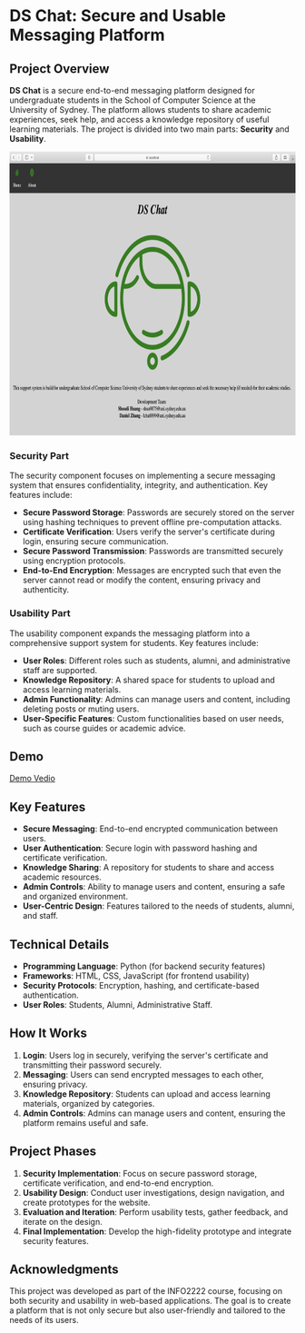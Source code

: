 # DS Chat: Secure and Usable Messaging Platform

## Project Overview
**DS Chat** is a secure end-to-end messaging platform designed for undergraduate students in the School of Computer Science at the University of Sydney. The platform allows students to share academic experiences, seek help, and access a knowledge repository of useful learning materials. The project is divided into two main parts: **Security** and **Usability**.

<img src="home_page.png" alt="Home Page" width="800" height="500" />

### Security Part
The security component focuses on implementing a secure messaging system that ensures confidentiality, integrity, and authentication. Key features include:
- **Secure Password Storage**: Passwords are securely stored on the server using hashing techniques to prevent offline pre-computation attacks.
- **Certificate Verification**: Users verify the server's certificate during login, ensuring secure communication.
- **Secure Password Transmission**: Passwords are transmitted securely using encryption protocols.
- **End-to-End Encryption**: Messages are encrypted such that even the server cannot read or modify the content, ensuring privacy and authenticity.

### Usability Part
The usability component expands the messaging platform into a comprehensive support system for students. Key features include:
- **User Roles**: Different roles such as students, alumni, and administrative staff are supported.
- **Knowledge Repository**: A shared space for students to upload and access learning materials.
- **Admin Functionality**: Admins can manage users and content, including deleting posts or muting users.
- **User-Specific Features**: Custom functionalities based on user needs, such as course guides or academic advice.

## Demo
[Demo Vedio](Demo/functionality_demo.mov)

## Key Features
- **Secure Messaging**: End-to-end encrypted communication between users.
- **User Authentication**: Secure login with password hashing and certificate verification.
- **Knowledge Sharing**: A repository for students to share and access academic resources.
- **Admin Controls**: Ability to manage users and content, ensuring a safe and organized environment.
- **User-Centric Design**: Features tailored to the needs of students, alumni, and staff.

## Technical Details
- **Programming Language**: Python (for backend security features)
- **Frameworks**: HTML, CSS, JavaScript (for frontend usability)
- **Security Protocols**: Encryption, hashing, and certificate-based authentication.
- **User Roles**: Students, Alumni, Administrative Staff.

## How It Works
1. **Login**: Users log in securely, verifying the server's certificate and transmitting their password securely.
2. **Messaging**: Users can send encrypted messages to each other, ensuring privacy.
3. **Knowledge Repository**: Students can upload and access learning materials, organized by categories.
4. **Admin Controls**: Admins can manage users and content, ensuring the platform remains useful and safe.

## Project Phases
1. **Security Implementation**: Focus on secure password storage, certificate verification, and end-to-end encryption.
2. **Usability Design**: Conduct user investigations, design navigation, and create prototypes for the website.
3. **Evaluation and Iteration**: Perform usability tests, gather feedback, and iterate on the design.
4. **Final Implementation**: Develop the high-fidelity prototype and integrate security features.

## Acknowledgments
This project was developed as part of the INFO2222 course, focusing on both security and usability in web-based applications. The goal is to create a platform that is not only secure but also user-friendly and tailored to the needs of its users.
